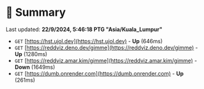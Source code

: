 # 📖 Summary
Last updated: **22/9/2024, 5:46:18 PTG "Asia/Kuala_Lumpur"**

- `GET` [https://hst.ujol.dev](https://hst.ujol.dev) - **Up** (646ms)
- `GET` [https://reddviz.deno.dev/gimme](https://reddviz.deno.dev/gimme) - **Up** (1280ms)
- `GET` [https://reddviz.amar.kim/gimme](https://reddviz.amar.kim/gimme) - **Down** (1649ms)
- `GET` [https://dumb.onrender.com](https://dumb.onrender.com) - **Up** (261ms)
